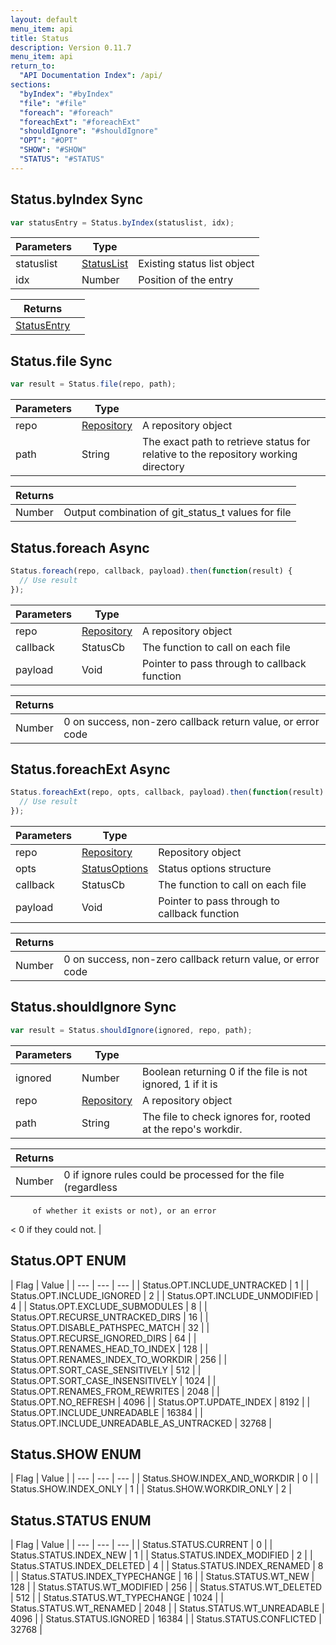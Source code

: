 ```yaml
---
layout: default
menu_item: api
title: Status
description: Version 0.11.7
menu_item: api
return_to:
  "API Documentation Index": /api/
sections:
  "byIndex": "#byIndex"
  "file": "#file"
  "foreach": "#foreach"
  "foreachExt": "#foreachExt"
  "shouldIgnore": "#shouldIgnore"
  "OPT": "#OPT"
  "SHOW": "#SHOW"
  "STATUS": "#STATUS"
---
```


## <a name="byIndex"></a><span>Status.</span>byIndex <span class="tags"><span class="sync">Sync</span></span>

```js
var statusEntry = Status.byIndex(statuslist, idx);
```

| Parameters | Type |   |
| --- | --- | --- |
| statuslist | [StatusList](/api/status_list/) | Existing status list object |
| idx | Number | Position of the entry |

| Returns |  |
| --- | --- |
| [StatusEntry](/api/status_entry/) |  |

## <a name="file"></a><span>Status.</span>file <span class="tags"><span class="sync">Sync</span></span>

```js
var result = Status.file(repo, path);
```

| Parameters | Type |   |
| --- | --- | --- |
| repo | [Repository](/api/repository/) | A repository object |
| path | String | The exact path to retrieve status for relative to the repository working directory |

| Returns |  |
| --- | --- |
| Number | Output combination of git_status_t values for file |

## <a name="foreach"></a><span>Status.</span>foreach <span class="tags"><span class="async">Async</span></span>

```js
Status.foreach(repo, callback, payload).then(function(result) {
  // Use result
});
```

| Parameters | Type |   |
| --- | --- | --- |
| repo | [Repository](/api/repository/) | A repository object |
| callback | StatusCb | The function to call on each file |
| payload | Void | Pointer to pass through to callback function |

| Returns |  |
| --- | --- |
| Number |  0 on success, non-zero callback return value, or error code |

## <a name="foreachExt"></a><span>Status.</span>foreachExt <span class="tags"><span class="async">Async</span></span>

```js
Status.foreachExt(repo, opts, callback, payload).then(function(result) {
  // Use result
});
```

| Parameters | Type |   |
| --- | --- | --- |
| repo | [Repository](/api/repository/) | Repository object |
| opts | [StatusOptions](/api/status_options/) | Status options structure |
| callback | StatusCb | The function to call on each file |
| payload | Void | Pointer to pass through to callback function |

| Returns |  |
| --- | --- |
| Number |  0 on success, non-zero callback return value, or error code |

## <a name="shouldIgnore"></a><span>Status.</span>shouldIgnore <span class="tags"><span class="sync">Sync</span></span>

```js
var result = Status.shouldIgnore(ignored, repo, path);
```

| Parameters | Type |   |
| --- | --- | --- |
| ignored | Number | Boolean returning 0 if the file is not ignored, 1 if it is |
| repo | [Repository](/api/repository/) | A repository object |
| path | String | The file to check ignores for, rooted at the repo's workdir. |

| Returns |  |
| --- | --- |
| Number |  0 if ignore rules could be processed for the file (regardless
         of whether it exists or not), or an error 
<
 0 if they could not. |

## <a name="OPT"></a><span>Status.</span>OPT <span class="tags"><span class="enum">ENUM</span></span>

| Flag | Value |
| --- | --- | --- |
| <span>Status.OPT.</span>INCLUDE_UNTRACKED | 1 |
| <span>Status.OPT.</span>INCLUDE_IGNORED | 2 |
| <span>Status.OPT.</span>INCLUDE_UNMODIFIED | 4 |
| <span>Status.OPT.</span>EXCLUDE_SUBMODULES | 8 |
| <span>Status.OPT.</span>RECURSE_UNTRACKED_DIRS | 16 |
| <span>Status.OPT.</span>DISABLE_PATHSPEC_MATCH | 32 |
| <span>Status.OPT.</span>RECURSE_IGNORED_DIRS | 64 |
| <span>Status.OPT.</span>RENAMES_HEAD_TO_INDEX | 128 |
| <span>Status.OPT.</span>RENAMES_INDEX_TO_WORKDIR | 256 |
| <span>Status.OPT.</span>SORT_CASE_SENSITIVELY | 512 |
| <span>Status.OPT.</span>SORT_CASE_INSENSITIVELY | 1024 |
| <span>Status.OPT.</span>RENAMES_FROM_REWRITES | 2048 |
| <span>Status.OPT.</span>NO_REFRESH | 4096 |
| <span>Status.OPT.</span>UPDATE_INDEX | 8192 |
| <span>Status.OPT.</span>INCLUDE_UNREADABLE | 16384 |
| <span>Status.OPT.</span>INCLUDE_UNREADABLE_AS_UNTRACKED | 32768 |

## <a name="SHOW"></a><span>Status.</span>SHOW <span class="tags"><span class="enum">ENUM</span></span>

| Flag | Value |
| --- | --- | --- |
| <span>Status.SHOW.</span>INDEX_AND_WORKDIR | 0 |
| <span>Status.SHOW.</span>INDEX_ONLY | 1 |
| <span>Status.SHOW.</span>WORKDIR_ONLY | 2 |

## <a name="STATUS"></a><span>Status.</span>STATUS <span class="tags"><span class="enum">ENUM</span></span>

| Flag | Value |
| --- | --- | --- |
| <span>Status.STATUS.</span>CURRENT | 0 |
| <span>Status.STATUS.</span>INDEX_NEW | 1 |
| <span>Status.STATUS.</span>INDEX_MODIFIED | 2 |
| <span>Status.STATUS.</span>INDEX_DELETED | 4 |
| <span>Status.STATUS.</span>INDEX_RENAMED | 8 |
| <span>Status.STATUS.</span>INDEX_TYPECHANGE | 16 |
| <span>Status.STATUS.</span>WT_NEW | 128 |
| <span>Status.STATUS.</span>WT_MODIFIED | 256 |
| <span>Status.STATUS.</span>WT_DELETED | 512 |
| <span>Status.STATUS.</span>WT_TYPECHANGE | 1024 |
| <span>Status.STATUS.</span>WT_RENAMED | 2048 |
| <span>Status.STATUS.</span>WT_UNREADABLE | 4096 |
| <span>Status.STATUS.</span>IGNORED | 16384 |
| <span>Status.STATUS.</span>CONFLICTED | 32768 |

